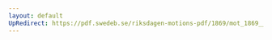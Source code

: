```yaml
---
layout: default
UpRedirect: https://pdf.swedeb.se/riksdagen-motions-pdf/1869/mot_1869__ak__00226.pdf
---
```


